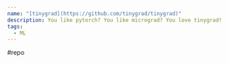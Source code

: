 ```yaml
---
name: "[tinygrad](https://github.com/tinygrad/tinygrad)"
description: You like pytorch? You like micrograd? You love tinygrad!
tags:
  - ML
---
```

#repo